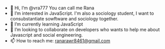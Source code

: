 - 👋 Hi, I’m @vra777 You can call me Rana
- 👀 I’m interested in JavaScript. I'm also a sociology student, I want to consubstantiate sowftware and sociology together. 
- 🌱 I’m currently learning JavaScript
- 💞️ I’m looking to collaborate on developers who wants to help me about Javascript and social engineering.
- 📫 How to reach me: ranarawr8461@gmail.com

<!---
vra777/vra777 is a ✨ special ✨ repository because its `README.md` (this file) appears on your GitHub profile.
You can click the Preview link to take a look at your changes.
--->
